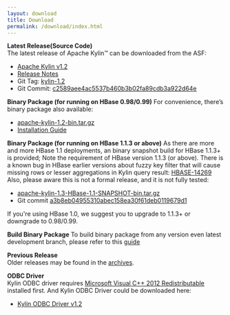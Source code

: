 ```yaml
---
layout: download
title: Download
permalink: /download/index.html
---
```


__Latest Release(Source Code)__  
The latest release of Apache Kylin™ can be downloaded from the ASF:

* [Apache Kylin v1.2](http://www.apache.org/dyn/closer.cgi/kylin/apache-kylin-1.2/)
* [Release Notes](http://kylin.apache.org/docs/release_notes.html)
* Git Tag: [kylin-1.2](https://github.com/apache/kylin/tree/kylin-1.2)
* Git Commit: [c2589aee4ac5537b460b3b02fa89cdb3a922d64e](https://github.com/apache/kylin/commit/c2589aee4ac5537b460b3b02fa89cdb3a922d64e)

__Binary Package (for running on HBase 0.98/0.99)__
For convenience, there’s binary package also available: 

* [apache-kylin-1.2-bin.tar.gz](https://dist.apache.org/repos/dist/release/kylin/apache-kylin-1.2/apache-kylin-1.2-bin.tar.gz)
* [Installation Guide](http://kylin.apache.org/docs/install)

__Binary Package (for running on HBase 1.1.3 or above)__
As there are more and more HBase 1.1 deployments, an binary snapshot build for HBase 1.1.3+ is provided; 
Note the requirement of HBase version 1.1.3 (or above). There is a known bug in HBase earlier versions about fuzzy key filter that will cause
missing rows or lesser aggregations in Kylin query result: [HBASE-14269](https://issues.apache.org/jira/browse/HBASE-14269)
Also, please aware this is not a formal release, and it is not fully tested:

* [apache-kylin-1.3-HBase-1.1-SNAPSHOT-bin.tar.gz](https://dist.apache.org/repos/dist/dev/kylin/apache-kylin-1.3-snapshot/apache-kylin-1.3-HBase-1.1-SNAPSHOT-bin.tar.gz)
* Git commit [a3b8eb04955310abec158ea30f61deb0119679d1](https://github.com/apache/kylin/commit/a3b8eb04955310abec158ea30f61deb0119679d1) 

If you're using HBase 1.0, we suggest you to upgrade to 1.1.3+ or downgrade to 0.98/0.99.

__Build Binary Package__
To build binary package from any version even latest development branch, please refer to this [guide](https://kylin.apache.org/development/howto_package.html)

__Previous Release__  
 Older releases may be found in the [archives](https://archive.apache.org/dist/kylin/).
    
__ODBC Driver__  
Kylin ODBC driver requires [Microsoft Visual C++ 2012 Redistributable](http://www.microsoft.com/en-us/download/details.aspx?id=30679) installed first. 
And Kylin ODBC Driver could be downloaded here: 

* [Kylin ODBC Driver v1.2](http://kylin.apache.org/download/KylinODBCDriver-1.2.zip)


